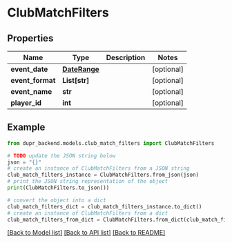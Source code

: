 # ClubMatchFilters


## Properties

Name | Type | Description | Notes
------------ | ------------- | ------------- | -------------
**event_date** | [**DateRange**](DateRange.md) |  | [optional] 
**event_format** | **List[str]** |  | [optional] 
**event_name** | **str** |  | [optional] 
**player_id** | **int** |  | [optional] 

## Example

```python
from dupr_backend.models.club_match_filters import ClubMatchFilters

# TODO update the JSON string below
json = "{}"
# create an instance of ClubMatchFilters from a JSON string
club_match_filters_instance = ClubMatchFilters.from_json(json)
# print the JSON string representation of the object
print(ClubMatchFilters.to_json())

# convert the object into a dict
club_match_filters_dict = club_match_filters_instance.to_dict()
# create an instance of ClubMatchFilters from a dict
club_match_filters_from_dict = ClubMatchFilters.from_dict(club_match_filters_dict)
```
[[Back to Model list]](../README.md#documentation-for-models) [[Back to API list]](../README.md#documentation-for-api-endpoints) [[Back to README]](../README.md)


